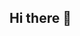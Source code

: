 ## Hi there 👋

<!--
**cv667751/cv667751** is a ✨ _special_ ✨ repository because its `README.md` (this file) appears on your GitHub profile.

Here are some ideas to get you started:

- 🔭 I’m currently attending Old Dominion University and working on my bachelor's in computer science. 
- 🌱 I’m currently learning about software engineering, data structures, and algorithms.
- 👯 I’m looking forward on collaborating with my team members on phase 1 of our project in CS350.
      Preparing a Software Requirements Specification (SRS) document. 
- Programming Languages: Java, C++
- Operating Systems: Unix 
- Development Tools: Visual Studio Code, Eclipse
- 
-->
